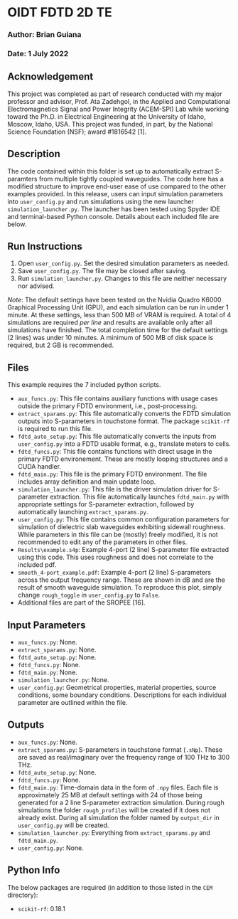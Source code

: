 # OIDT FDTD 2D TE
### Author: Brian Guiana
### Date: 1 July 2022
## Acknowledgement
This project was completed as part of research conducted with my major professor and advisor, Prof. Ata Zadehgol, in the Applied and Computational Electromagnetics Signal and Power Integrity (ACEM-SPI) Lab while working toward the Ph.D. in Electrical Engineering at the University of Idaho, Moscow, Idaho, USA. This project was funded, in part, by the National Science Foundation (NSF); award #1816542 [1].

## Description
The code contained within this folder is set up to automatically extract S-paramters from multiple tightly coupled waveguides. The code here has a modified structure to improve end-user ease of use compared to the other examples provided. In this release, users can input simulation parameters into `user_config.py` and run simulations using the new launcher `simulation_launcher.py`. The launcher has been tested using Spyder IDE and terminal-based Python console. Details about each included file are below.

## Run Instructions
1. Open `user_config.py`. Set the desired simulation parameters as needed.
2. Save `user_config.py`. The file may be closed after saving.
3. Run `simulation_launcher.py`. Changes to this file are neither necessary nor advised.

*Note*: The default settings have been tested on the Nvidia Quadro K6000 Graphical Processing Unit (GPU), and each simulation can be run in under 1 minute. At these settings, less than 500 MB of VRAM is required. A total of 4 simulations are required _*per line*_ and results are available only after all simulations have finished. The total completion time for the default settings (2 lines) was under 10 minutes. A minimum of 500 MB of disk space is required, but 2 GB is recommended.

## Files
This example requires the 7 included python scripts.
- `aux_funcs.py`: This file contains auxiliary functions with usage cases outside the primary FDTD environment, i.e., post-processing.
- `extract_sparams.py`: This file automatically converts the FDTD simulation outputs into S-parameters in touchstone format. The package `scikit-rf` is required to run this file.
- `fdtd_auto_setup.py`: This file automatically converts the inputs from `user_config.py` into a FDTD usable format, e.g., translate meters to cells.
- `fdtd_funcs.py`: This file contains functions with direct usage in the primary FDTD environement. These are mostly looping structures and a CUDA handler.
- `fdtd_main.py`: This file is the primary FDTD environment. The file includes array definition and main update loop.
- `simulation_launcher.py`: This file is the driver simulation driver for S-parameter extraction. This file automatically launches `fdtd_main.py` with appropriate settings for S-parameter extraction, followed by automatically launching `extract_sparams.py`.
- `user_config.py`: This file contains common configuration parameters for simulation of dielectric slab waveguides exhibiting sidewall roughness. While parameters in this file can be (mostly) freely modified, it is not recommended to edit any of the parameters in other files.
- `Results\example.s4p`: Example 4-port (2 line) S-parameter file extracted using this code. This uses roughness and does not correlate to the included pdf.
- `smooth_4-port_example.pdf`: Example 4-port (2 line) S-parameters across the output frequency range. These are shown in dB and are the result of smooth waveguide simulation. To reproduce this plot, simply change `rough_toggle` in `user_config.py` to `False`.
- Additional files are part of the SROPEE [16].

## Input Parameters
- `aux_funcs.py`: None.
- `extract_sparams.py`: None.
- `fdtd_auto_setup.py`: None.
- `fdtd_funcs.py`: None.
- `fdtd_main.py`: None.
- `simulation_launcher.py`: None.
- `user_config.py`: Geometrical properties, material properties, source conditions, some boundary conditions. Descriptions for each individual parameter are outlined within the file.

## Outputs
- `aux_funcs.py`: None.
- `extract_sparams.py`: S-parameters in touchstone format (`.sNp`). These are saved as real/imaginary over the frequency range of 100 THz to 300 THz.
- `fdtd_auto_setup.py`: None.
- `fdtd_funcs.py`: None.
- `fdtd_main.py`: Time-domain data in the form of `.npy` files. Each file is approximately 25 MB at default settings with 24 of those being generated for a 2 line S-parameter extraction simulation. During rough simulations the folder `rough_profiles` will be created if it does not already exist. During all simulation the folder named by `output_dir` in `user_config.py` will be created.
- `simulation_launcher.py`: Everything from `extract_sparams.py` and `fdtd_main.py`.
- `user_config.py`: None.

## Python Info
The below packages are required (in addition to those listed in the `CEM` directory):
- `scikit-rf`: 0.18.1
